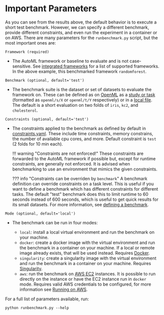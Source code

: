 # Important Parameters

As you can see from the results above, the  default behavior is to execute a short test
benchmark. However, we can specify a different benchmark, provide different constraints,
and even run the experiment in a container or on AWS. There are many parameters
for the `runbenchmark.py` script, but the most important ones are:

`Framework (required)`

- The AutoML framework or baseline to evaluate and is not case-sensitive. See
  [integrated frameworks](WEBSITE/frameworks.html) for a list of supported frameworks. 
  In the above example, this benchmarked framework `randomforest`.

`Benchmark (optional, default='test')`

- The benchmark suite is the dataset or set of datasets to evaluate the framework on.
  These can be defined as on [OpenML](https://www.openml.org) as a [study or task](extending/benchmark.md#defining-a-benchmark-on-openml) 
  (formatted as `openml/s/X` or `openml/t/Y` respectively) or in a [local file](extending/benchmark.md#defining-a-benchmark-with-a-file).
  The default is a short evaluation on two folds of `iris`, `kc2`, and `cholesterol`.

`Constraints (optional, default='test')`

- The constraints applied to the benchmark as defined by default in [constraints.yaml](GITHUB/resources/constraints.yaml).
  These include time constraints, memory constrains, the number of available cpu cores, and more.
  Default constraint is `test` (2 folds for 10 min each). 

    !!! warning "Constraints are not enforced!"
        These constraints are forwarded to the AutoML framework if possible but, except for
        runtime constraints, are generally not enforced. It is advised when benchmarking
        to use an environment that mimics the given constraints.

    ??? info "Constraints can be overriden by `benchmark`"
        A benchmark definition can override constraints on a task level.
        This is useful if you want to define a benchmark which has different constraints
        for different tasks. The default "test" benchmark does this to limit runtime to
        60 seconds instead of 600 seconds, which is useful to get quick results for its
        small datasets. For more information, see [defining a benchmark](#ADD-link-to-adding-benchmark).

`Mode (optional, default='local')`

-  The benchmark can be run in four modes:

     * `local`: install a local virtual environment and run the benchmark on your machine.
     * `docker`: create a docker image with the virtual environment and run the benchmark in a container on your machine. 
                 If a local or remote image already exists, that will be used instead. Requires [Docker](https://docs.docker.com/desktop/).
     * `singularity`: create a singularity image with the virtual environment and run the benchmark in a container on your machine. Requires [Singularity](https://docs.sylabs.io/guides/3.5/user-guide/introduction.html).
     * `aws`: run the benchmark on [AWS EC2](https://aws.amazon.com/free/?trk=b3f93e34-c1e0-4aa9-95f8-6d2c36891d8a&sc_channel=ps&ef_id=CjwKCAjw-7OlBhB8EiwAnoOEk0li05IUgU9Ok2uCdejP22Yr7ZuqtMeJZAdxgL5KZFaeOVskCAsknhoCSjUQAvD_BwE:G:s&s_kwcid=AL!4422!3!649687387631!e!!g!!aws%20ec2!19738730094!148084749082&all-free-tier.sort-by=item.additionalFields.SortRank&all-free-tier.sort-order=asc&awsf.Free%20Tier%20Types=*all&awsf.Free%20Tier%20Categories=*all) instances.
              It is possible to run directly on the instance or have the EC2 instance run in `docker` mode.
              Requires valid AWS credentials to be configured, for more information see [Running on AWS](#ADD-link-to-aws-guide).


For a full list of parameters available, run:

```
python runbenchmark.py --help
```